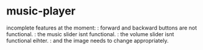 ﻿# music-player

incomplete features at the moment:
: forward and backward buttons are not functional.
: the music slider isnt functional.
: the volume slider isnt functional eihter.
: and the image needs to change appropriately.
